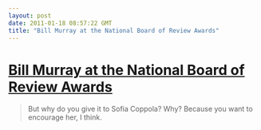 ```yaml
---
layout: post
date: 2011-01-18 08:57:22 GMT
title: "Bill Murray at the National Board of Review Awards"
---
```

# [Bill Murray at the National Board of Review Awards](http://nymag.com/daily/entertainment/2011/01/read_bill_murrays_hilarious_sp.html)

> But why do you give it to Sofia Coppola? Why? Because you want to encourage her, I think.